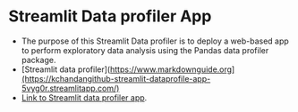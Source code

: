 # Streamlit Data profiler App
- The purpose of this Streamlit Data profiler is to deploy a web-based app to perform exploratory data analysis using the Pandas data profiler package.
- [Streamlit data profiler](https://www.markdownguide.org](https://kchandangithub-streamlit-dataprofile-app-5vyg0r.streamlitapp.com/)
- <a href="[https://www.google.com](https://kchandangithub-streamlit-dataprofile-app-5vyg0r.streamlitapp.com/)" target="_blank">Link to Streamlit data profiler app</a>.
